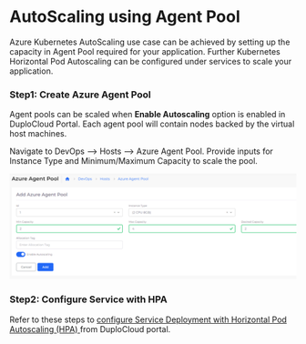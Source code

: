 # AutoScaling using Agent Pool

Azure Kubernetes AutoScaling use case can be achieved by setting up the capacity in Agent Pool required for your application. Further Kubernetes Horizontal Pod Autoscaling can be configured under services to scale your application.

### Step1: Create Azure Agent Pool

Agent pools can be scaled when **Enable Autoscaling** option is enabled in DuploCloud Portal. Each agent pool will contain nodes backed by the virtual host machines.

Navigate to DevOps --> Hosts --> Azure Agent Pool. Provide inputs for Instance Type and Minimum/Maximum Capacity to scale the pool.

![Agent Pool Screen](<../../.gitbook/assets/image (41).png>)

### Step2: Configure Service with HPA

Refer to these steps to [configure Service Deployment with Horizontal Pod Autoscaling (HPA) ](../../aws/use-cases/auto-scaling/kubernetes-scaling-options.md#kubernetes-horizontal-pod-autoscaler-hpa)from DuploCloud portal.
